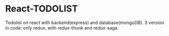 # React-TODOLIST
Todolist on react with backend(express) and database(mongoDB). 3 version in code: only redux, with redux-thunk and redux-saga. 

